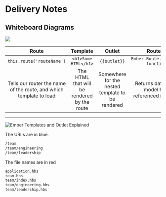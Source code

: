 # Delivery Notes

## Whiteboard Diagrams

![](https://git.generalassemb.ly/storage/user/5689/files/ef40cc10-b8c4-11e7-869b-7835f92948d9)

| Route   | Template   | Outlet | Route Handler |
|:---:|:---:|:---:|:--:|
| `this.route('routeName')` | `<h1>Some HTML</h1>` | `{{outlet}}` | `Ember.Route.extend({model: function(){}})` |
| Tells our router the name of the route, and which template to load  | The HTML that will be rendered by the route  | Somewhere for the nested template to be rendered  | Returns data through the model hook to be referenced in the template  |

-----

![Ember Templates and Outlet Explained](https://git.generalassemb.ly/storage/user/3667/files/67b40e10-263e-11e7-8e97-e35327c95088)

The URLs are in blue.

```md
/team
/team/engineering
/team/leadership
```

The file names are in red

```md
application.hbs
team.hbs
team/index.hbs
team/engineering.hbs
team/leadership.hbs
```

